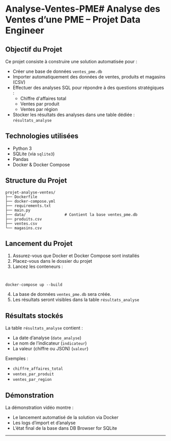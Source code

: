 # Analyse-Ventes-PME# Analyse des Ventes d’une PME – Projet Data Engineer

## Objectif du Projet

Ce projet consiste à construire une solution automatisée pour :
- Créer une base de données `ventes_pme.db`
- Importer automatiquement des données de ventes, produits et magasins (CSV)
- Effectuer des analyses SQL pour répondre à des questions stratégiques :
  - Chiffre d'affaires total
  - Ventes par produit
  - Ventes par région
- Stocker les résultats des analyses dans une table dédiée : `résultats_analyse`

## Technologies utilisées

- Python 3
- SQLite (via `sqlite3`)
- Pandas
- Docker & Docker Compose

## Structure du Projet

```
projet-analyse-ventes/
├── Dockerfile
├── docker-compose.yml
├── requirements.txt
├── main.py
├── data/                 # Contient la base ventes_pme.db
├── produits.csv
├── ventes.csv
└── magasins.csv
```

## Lancement du Projet

1. Assurez-vous que Docker et Docker Compose sont installés
2. Placez-vous dans le dossier du projet
3. Lancez les conteneurs :

```docker-compose down : delete all existing containers


docker-compose up --build
```

4. La base de données `ventes_pme.db` sera créée.
5. Les résultats seront visibles dans la table `résultats_analyse`

## Résultats stockés

La table `résultats_analyse` contient :
- La date d’analyse (`date_analyse`)
- Le nom de l’indicateur (`indicateur`)
- La valeur (chiffre ou JSON) (`valeur`)

Exemples :
- `chiffre_affaires_total`
- `ventes_par_produit`
- `ventes_par_region`

## Démonstration

La démonstration vidéo montre :
- Le lancement automatisé de la solution via Docker
- Les logs d’import et d’analyse
- L’état final de la base dans DB Browser for SQLite

---

